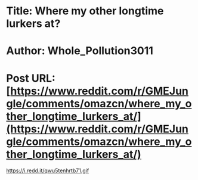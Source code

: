 # Title: Where my other longtime lurkers at?
# Author: Whole_Pollution3011
# Post URL: [https://www.reddit.com/r/GMEJungle/comments/omazcn/where_my_other_longtime_lurkers_at/](https://www.reddit.com/r/GMEJungle/comments/omazcn/where_my_other_longtime_lurkers_at/)


https://i.redd.it/qwu5tenhrtb71.gif